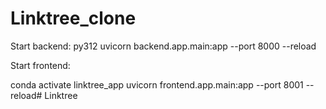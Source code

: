 # Linktree_clone


Start backend:
py312
uvicorn backend.app.main:app --port 8000 --reload


Start frontend:

conda activate linktree_app
uvicorn frontend.app.main:app --port 8001 --reload# Linktree
